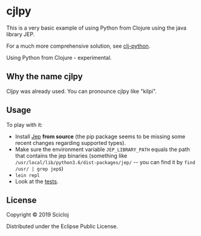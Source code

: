 # cjlpy

This is a very basic example of using Python from Clojure using the java library JEP.

For a much more comprehensive solution, see [clj-python](https://github.com/clj-python/).

Using Python from Clojure - experimental.

## Why the name cjlpy

Cljpy was already used. You can pronounce cjlpy like "kilpi".

## Usage

To play with it:

- Install [Jep](https://github.com/ninia/jep) **from source** (the pip package seems to be missing some recent changes regarding supported types).
- Make sure the environment variable `JEP_LIBRARY_PATH` equals the path that contains the jep binaries (something like `/usr/local/lib/python3.6/dist-packages/jep/` -- you can find it by `find /usr/ | grep jep$`)
- `lein repl`
- Look at the [tests](./test/cjlpy/core_test.clj).

## License

Copyright © 2019 Scicloj

Distributed under the Eclipse Public License.
